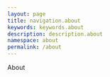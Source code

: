 ```yaml
---
layout: page
title: navigation.about
keywords: keywords.about
description: description.about
namespace: about
permalink: /about
---
```


About
